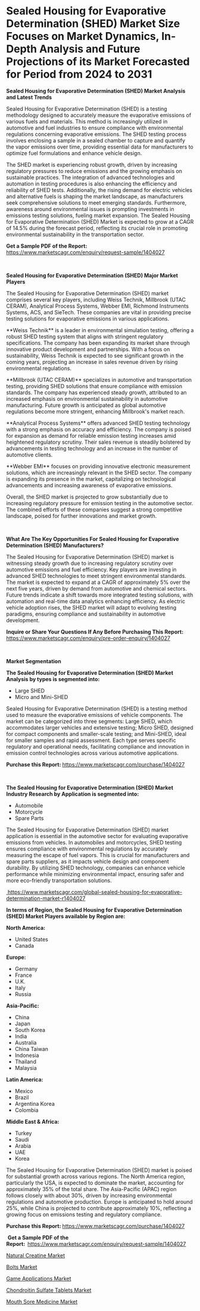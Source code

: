 <p><h1>Sealed Housing for Evaporative Determination (SHED) Market Size Focuses on Market Dynamics, In-Depth Analysis and Future Projections of its Market Forecasted for Period from 2024 to 2031</h1></p><p><strong>Sealed Housing for Evaporative Determination (SHED) Market Analysis and Latest Trends</strong></p>
<p><p>Sealed Housing for Evaporative Determination (SHED) is a testing methodology designed to accurately measure the evaporative emissions of various fuels and materials. This method is increasingly utilized in automotive and fuel industries to ensure compliance with environmental regulations concerning evaporative emissions. The SHED testing process involves enclosing a sample in a sealed chamber to capture and quantify the vapor emissions over time, providing essential data for manufacturers to optimize fuel formulations and enhance vehicle design.</p><p>The SHED market is experiencing robust growth, driven by increasing regulatory pressures to reduce emissions and the growing emphasis on sustainable practices. The integration of advanced technologies and automation in testing procedures is also enhancing the efficiency and reliability of SHED tests. Additionally, the rising demand for electric vehicles and alternative fuels is shaping the market landscape, as manufacturers seek comprehensive solutions to meet emerging standards. Furthermore, awareness around environmental issues is prompting investments in emissions testing solutions, fueling market expansion. The Sealed Housing for Evaporative Determination (SHED) Market is expected to grow at a CAGR of 14.5% during the forecast period, reflecting its crucial role in promoting environmental sustainability in the transportation sector.</p></p>
<p><strong>Get a Sample PDF of the Report:&nbsp;</strong> <a href="https://www.marketscagr.com/enquiry/request-sample/1404027?utm_campaign=1349&utm_medium=2&utm_source=Github&utm_content=ia&utm_term=23102024&utm_id=sealed-housing-for-evaporative-determination-shed">https://www.marketscagr.com/enquiry/request-sample/1404027</a></p>
<p>&nbsp;</p>
<p><strong>Sealed Housing for Evaporative Determination (SHED) Major Market Players</strong></p>
<p><p>The Sealed Housing for Evaporative Determination (SHED) market comprises several key players, including Weiss Technik, Millbrook (UTAC CERAM), Analytical Process Systems, Webber EMI, Richmond Instruments Systems, ACS, and SieTech. These companies are vital in providing precise testing solutions for evaporative emissions in various applications.</p><p>**Weiss Technik** is a leader in environmental simulation testing, offering a robust SHED testing system that aligns with stringent regulatory specifications. The company has been expanding its market share through innovative product development and partnerships. With a focus on sustainability, Weiss Technik is expected to see significant growth in the coming years, projecting an increase in sales revenue driven by rising environmental regulations.</p><p>**Millbrook (UTAC CERAM)** specializes in automotive and transportation testing, providing SHED solutions that ensure compliance with emission standards. The company has experienced steady growth, attributed to an increased emphasis on environmental sustainability in automotive manufacturing. Future growth is anticipated as global automotive regulations become more stringent, enhancing Millbrook's market reach.</p><p>**Analytical Process Systems** offers advanced SHED testing technology with a strong emphasis on accuracy and efficiency. The company is poised for expansion as demand for reliable emission testing increases amid heightened regulatory scrutiny. Their sales revenue is steadily bolstered by advancements in testing technology and an increase in the number of automotive clients.</p><p>**Webber EMI** focuses on providing innovative electronic measurement solutions, which are increasingly relevant in the SHED sector. The company is expanding its presence in the market, capitalizing on technological advancements and increasing awareness of evaporative emissions.</p><p>Overall, the SHED market is projected to grow substantially due to increasing regulatory pressure for emission testing in the automotive sector. The combined efforts of these companies suggest a strong competitive landscape, poised for further innovations and market growth.</p></p>
<p>&nbsp;</p>
<p><strong>What Are The Key Opportunities For Sealed Housing for Evaporative Determination (SHED) Manufacturers?</strong></p>
<p><p>The Sealed Housing for Evaporative Determination (SHED) market is witnessing steady growth due to increasing regulatory scrutiny over automotive emissions and fuel efficiency. Key players are investing in advanced SHED technologies to meet stringent environmental standards. The market is expected to expand at a CAGR of approximately 5% over the next five years, driven by demand from automotive and chemical sectors. Future trends indicate a shift towards more integrated testing solutions, with automation and real-time data analytics enhancing efficiency. As electric vehicle adoption rises, the SHED market will adapt to evolving testing paradigms, ensuring compliance and sustainability in automotive development.</p></p>
<p><strong>Inquire or Share Your Questions If Any Before Purchasing This Report:</strong> <a href="https://www.marketscagr.com/enquiry/pre-order-enquiry/1404027?utm_campaign=1349&utm_medium=2&utm_source=Github&utm_content=ia&utm_term=23102024&utm_id=sealed-housing-for-evaporative-determination-shed">https://www.marketscagr.com/enquiry/pre-order-enquiry/1404027</a></p>
<p>&nbsp;</p>
<p><strong>Market Segmentation</strong></p>
<p><strong>The Sealed Housing for Evaporative Determination (SHED) Market Analysis by types is segmented into:</strong></p>
<p><ul><li>Large SHED</li><li>Micro and Mini-SHED</li></ul></p>
<p><p>Sealed Housing for Evaporative Determination (SHED) is a testing method used to measure the evaporative emissions of vehicle components. The market can be categorized into three segments: Large SHED, which accommodates larger vehicles and extensive testing; Micro SHED, designed for compact components and smaller-scale testing; and Mini-SHED, ideal for smaller samples and rapid assessment. Each type serves specific regulatory and operational needs, facilitating compliance and innovation in emission control technologies across various automotive applications.</p></p>
<p><strong>Purchase this Report:&nbsp;</strong><a href="https://www.marketscagr.com/purchase/1404027?utm_campaign=1349&utm_medium=2&utm_source=Github&utm_content=ia&utm_term=23102024&utm_id=sealed-housing-for-evaporative-determination-shed">https://www.marketscagr.com/purchase/1404027</a></p>
<p>&nbsp;</p>
<p><strong>The Sealed Housing for Evaporative Determination (SHED) Market Industry Research by Application is segmented into:</strong></p>
<p><ul><li>Automobile</li><li>Motorcycle</li><li>Spare Parts</li></ul></p>
<p><p>The Sealed Housing for Evaporative Determination (SHED) market application is essential in the automotive sector for evaluating evaporative emissions from vehicles. In automobiles and motorcycles, SHED testing ensures compliance with environmental regulations by accurately measuring the escape of fuel vapors. This is crucial for manufacturers and spare parts suppliers, as it impacts vehicle design and component durability. By utilizing SHED technology, companies can enhance vehicle performance while minimizing environmental impact, ensuring safer and more eco-friendly transportation solutions.</p></p>
<p><a href="https://www.marketscagr.com/global-sealed-housing-for-evaporative-determination-market-r1404027?utm_campaign=1349&utm_medium=2&utm_source=Github&utm_content=ia&utm_term=23102024&utm_id=sealed-housing-for-evaporative-determination-shed">&nbsp;https://www.marketscagr.com/global-sealed-housing-for-evaporative-determination-market-r1404027</a></p>
<p><strong>In terms of Region, the Sealed Housing for Evaporative Determination (SHED) Market Players available by Region are:</strong></p>
<p>
    <p> <strong> North America: </strong>
        <ul>
            <li>United States</li>
            <li>Canada</li>
        </ul>
        </p> 
    <p> <strong> Europe: </strong>
        <ul>
            <li>Germany</li>
            <li>France</li>
            <li>U.K.</li>
            <li>Italy</li>
            <li>Russia</li>
        </ul>
        </p> 
    <p> <strong> Asia-Pacific: </strong>
        <ul>
            <li>China</li>
            <li>Japan</li>
            <li>South Korea</li>
            <li>India</li>
            <li>Australia</li>
            <li>China Taiwan</li>
            <li>Indonesia</li>
            <li>Thailand</li>
            <li>Malaysia</li>
        </ul>
        </p> 
    <p> <strong> Latin America: </strong>
        <ul>
            <li>Mexico</li>
            <li>Brazil</li>
            <li>Argentina Korea</li>
            <li>Colombia</li>
        </ul>
        </p> 
    <p> <strong> Middle East & Africa: </strong>
        <ul>
            <li>Turkey</li>
            <li>Saudi</li>
            <li>Arabia</li>
            <li>UAE</li>
            <li>Korea</li>
        </ul>
    </p>
    </p>
<p><p>The Sealed Housing for Evaporative Determination (SHED) market is poised for substantial growth across various regions. The North America region, particularly the USA, is expected to dominate the market, accounting for approximately 35% of the total share. The Asia-Pacific (APAC) region follows closely with about 30%, driven by increasing environmental regulations and automotive production. Europe is anticipated to hold around 25%, while China is projected to contribute approximately 10%, reflecting a growing focus on emissions testing and regulatory compliance.</p></p>
<p><strong>Purchase this Report: </strong><a href="https://www.marketscagr.com/purchase/1404027?utm_campaign=1349&utm_medium=2&utm_source=Github&utm_content=ia&utm_term=23102024&utm_id=sealed-housing-for-evaporative-determination-shed">https://www.marketscagr.com/purchase/1404027</a></p>
<p>&nbsp;<strong>Get a Sample PDF of the Report:&nbsp;&nbsp;</strong><a href="https://www.marketscagr.com/enquiry/request-sample/1404027?utm_campaign=1349&utm_medium=2&utm_source=Github&utm_content=ia&utm_term=23102024&utm_id=sealed-housing-for-evaporative-determination-shed">https://www.marketscagr.com/enquiry/request-sample/1404027</a></p>
<p><strong></strong></p>
<p><p><a href="https://www.linkedin.com/pulse/opportunities-challenges-natural-creatine-market-strategic-jqsrc?utm_campaign=1349&utm_medium=2&utm_source=Github&utm_content=ia&utm_term=23102024&utm_id=sealed-housing-for-evaporative-determination-shed">Natural Creatine Market</a></p><p><a href="https://issuu.com/reportprime-2/docs/bolts-market-size-2030.pptx_465f19470ae644?utm_campaign=1349&utm_medium=2&utm_source=Github&utm_content=ia&utm_term=23102024&utm_id=sealed-housing-for-evaporative-determination-shed">Bolts Market</a></p><p><a href="https://www.linkedin.com/pulse/global-game-applications-market-exploring-share-trends-future-qe39c?utm_campaign=1349&utm_medium=2&utm_source=Github&utm_content=ia&utm_term=23102024&utm_id=sealed-housing-for-evaporative-determination-shed">Game Applications Market</a></p><p><a href="https://www.linkedin.com/pulse/chondroitin-sulfate-tablets-market-navigating-challenges-fapic?utm_campaign=1349&utm_medium=2&utm_source=Github&utm_content=ia&utm_term=23102024&utm_id=sealed-housing-for-evaporative-determination-shed">Chondroitin Sulfate Tablets Market</a></p><p><a href="https://www.linkedin.com/pulse/future-innovation-global-mouth-sore-medicine-market-growth-opportunities-wefkf?utm_campaign=1349&utm_medium=2&utm_source=Github&utm_content=ia&utm_term=23102024&utm_id=sealed-housing-for-evaporative-determination-shed">Mouth Sore Medicine Market</a></p></p>